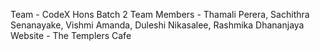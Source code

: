 Team - CodeX Hons Batch 2
Team Members - Thamali Perera, Sachithra Senanayake, Vishmi Amanda, Duleshi Nikasalee, Rashmika Dhananjaya
Website - The Templers Cafe

